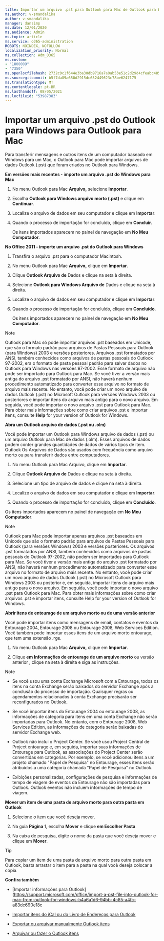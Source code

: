 ```yaml
---
title: Importar um arquivo .pst para Outlook para Mac de Outlook para Windows
ms.author: v-smandalika
author: v-smandalika
manager: dansimp
ms.date: 12/01/2020
ms.audience: Admin
ms.topic: article
ms.service: o365-administration
ROBOTS: NOINDEX, NOFOLLOW
localization_priority: Normal
ms.collection: Adm_O365
ms.custom:
- "1800009"
- "7350"
ms.openlocfilehash: 2732c9c1f644e3ba30db9716a7a0ab53e51c2d29d4cfeabc485133ed99531a05
ms.sourcegitcommit: b5f7da89a650d2915dc652449623c78be6247175
ms.translationtype: MT
ms.contentlocale: pt-BR
ms.lasthandoff: 08/05/2021
ms.locfileid: "53987383"
---
```

# <a name="import-a-pst-file-from-outlook-for-windows-to-outlook-for-mac"></a>Importar um arquivo .pst do Outlook para Windows para Outlook para Mac 

Para transferir mensagens e outros itens de um computador baseado em Windows para um Mac, o Outlook para Mac pode importar arquivos de dados Outlook (.pst) que foram criados no Outlook para Windows.

**Em versões mais recentes - importe um arquivo .pst do Windows para Mac**

1. No menu Outlook para Mac **Arquivo,** selecione **Importar**.

2. Escolha **Outlook para Windows arquivo morto (.pst)** e clique em **Continuar**.

3. Localize o arquivo de dados em seu computador e clique em **Importar**.

4. Quando o processo de importação for concluído, clique em **Concluir**.

   Os itens importados aparecem no painel de navegação em **No Meu Computador**.


**No Office 2011 - importe um arquivo .pst do Outlook para Windows**

1. Transfira o arquivo .pst para o computador Macintosh.

2. No menu Outlook para Mac **Arquivo,** clique em **Importar**.

3. Clique **Outlook Arquivo de** Dados e clique na seta à direita.

4. Selecione **Outlook para Windows Arquivo de** Dados e clique na seta à direita.

5. Localize o arquivo de dados em seu computador e clique em **Importar**.

6. Quando o processo de importação for concluído, clique em **Concluído**.

   Os itens importados aparecem no painel de navegação em **No Meu Computador**.

> [!NOTE]
> Outlook para Mac só pode importar arquivos .pst baseados em Unicode, que são o formato padrão para arquivos de Pastas Pessoais para Outlook (para Windows) 2003 e versões posteriores. Arquivos .pst formatados por ANSI, também conhecidos como arquivos de pastas pessoais do Outlook 97-2002, era o formato de pasta pessoal padrão para salvar dados no Outlook para Windows nas versões 97-2002. Esse formato de arquivo não pode ser importado para Outlook para Mac. Se você tiver a versão mais antiga do arquivo .pst formatado por ANSI, não haverá nenhum procedimento automatizado para converter esse arquivo no formato de arquivo mais recente. No entanto, você pode criar um novo arquivo de dados Outlook (.pst) no Microsoft Outlook para versões Windows 2003 ou posteriores e importar itens do arquivo mais antigo para o novo arquivo. Em seguida, você pode importar o novo arquivo .pst para Outlook para Mac. Para obter mais informações sobre como criar arquivos .pst e importar itens, consulte **Help** for your version of Outlook for Windows.

**Abra um Outlook arquivo de dados (.pst ou .olm)**

Você pode importar um Outlook para Windows arquivo de dados (.pst) ou um arquivo Outlook para Mac de dados (.olm). Esses arquivos de dados podem conter grandes quantidades de dados de vários tipos de item. Outlook Os Arquivos de Dados são usados com frequência como arquivo morto ou para transferir dados entre computadores.

1. No menu Outlook para Mac Arquivo, clique em **Importar**.

2. Clique **Outlook Arquivo de** Dados e clique na seta à direita.

3. Selecione um tipo de arquivo de dados e clique na seta à direita.

4. Localize o arquivo de dados em seu computador e clique em **Importar**.

5. Quando o processo de importação for concluído, clique em **Concluído**.

Os itens importados aparecem no painel de navegação em **No Meu Computador**.

> [!NOTE]
> Outlook para Mac pode importar apenas arquivos .pst baseados em Unicode que são o formato padrão para arquivos de Pastas Pessoais para Outlook (para versões Windows) 2003 e versões posteriores. Os arquivos .pst formatados por ANSI, também conhecidos como arquivos de pastas pessoais do Outlook 97-2002, não podem ser importados para Outlook para Mac. Se você tiver a versão mais antiga do arquivo .pst formatado por ANSI, não haverá nenhum procedimento automatizado para converter esse arquivo no formato de arquivo mais recente. No entanto, você pode criar um novo arquivo de dados Outlook (.pst) no Microsoft Outlook para Windows 2003 ou posterior e, em seguida, importar itens do arquivo mais antigo para o novo arquivo. Em seguida, você pode importar o novo arquivo .pst para Outlook para Mac. Para obter mais informações sobre como criar arquivos .pst e importar itens, consulte Help for your version of Outlook for Windows. 

**Abrir itens de entourage de um arquivo morto ou de uma versão anterior**

Você pode importar itens como mensagens de email, contatos e eventos da Entourage 2004, Entourage 2008 ou Entourage 2008, Web Services Edition. Você também pode importar esses itens de um arquivo morto entourage, que tem uma extensão .rge.

1. No menu Outlook para Mac **Arquivo,** clique em **Importar**.

2. Clique **em Informações de entourage de um arquivo morto** ou versão anterior , clique na seta à direita e siga as instruções.

> [!NOTE]
- Se você usou uma conta Exchange Microsoft com a Entourage, todos os itens na conta Exchange serão baixados do servidor Exchange após a conclusão do processo de importação. Quaisquer regras ou agendamentos relacionados à conta Exchange precisarão ser reconfigurados no Outlook.

- Se você importar itens do Entourage 2004 ou entourage 2008, as informações de categoria para itens em uma conta Exchange não serão importadas para Outlook. No entanto, com o Entourage 2008, Web Services Edition, as informações de categoria serão baixadas do servidor Exchange web.

- Outlook não inclui o Project Center. Se você usou Project Central de Project entourage e, em seguida, importar suas informações de Entourage para Outlook, as associações do Project Center serão convertidas em categorias. Por exemplo, se você adicionou itens a um projeto chamado "Papel de Pesquisa" no Entourage, esses itens serão atribuídos a uma categoria chamada "Papel de Pesquisa" no Outlook.

- Exibições personalizadas, configurações de pesquisa e informações de tempo de viagem de eventos da Entourage não são importadas para Outlook. Outlook eventos não incluem informações de tempo de viagem.

**Mover um item de uma pasta de arquivo morto para outra pasta em Outlook**

1. Selecione o item que você deseja mover.

2. Na guia **Página** 1, escolha **Mover** e clique **em Escolher Pasta**.

3. Na caixa de pesquisa, digite o nome da pasta que você deseja mover e clique em **Mover**.

> [!TIP]
> Para copiar um item de uma pasta de arquivo morto para outra pasta em Outlook, basta arrastar o item para a pasta na qual você deseja colocar a cópia.

**Confira também**

- [Importar informações para Outlook] (https://support.microsoft.com/office/import-a-pst-file-into-outlook-for-mac-from-outlook-for-windows-b4a6a1d6-94bb-4c85-a4fc-a83dc690e18c

- [Importar itens do iCal ou do Livro de Endereços para Outlook](https://support.microsoft.com/office/import-ical-or-address-book-items-into-outlook-for-mac-0450a248-6a40-4f84-ba9c-6c545bc11639)


- [Exportar ou arquivar manualmente Outlook itens](https://support.microsoft.com/office/export-items-to-an-archive-file-in-outlook-for-mac-281a62bf-cc42-46b1-9ad5-6bda80ca3106)

- [Arquivar ou fazer o Outlook itens](https://support.microsoft.com/office/automatically-archive-or-back-up-outlook-for-mac-items-441fcce5-2262-4b64-ac8c-fa949df989f5)
